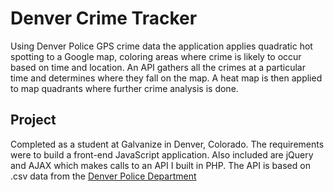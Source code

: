 # Denver Crime Tracker

Using Denver Police GPS crime data the application applies quadratic hot spotting to a Google map, coloring areas where crime is likely to occur based on time and location. An API gathers all the crimes at a particular time and determines where they fall on the map. A heat map is then applied to map quadrants where further crime analysis is done.

## Project
Completed as a student at Galvanize in Denver, Colorado. The requirements were to build a front-end JavaScript application. Also included are jQuery and AJAX which makes calls to an API I built in PHP. The API is based on .csv data from the [Denver Police Department](https://www.denvergov.org/content/denvergov/en/police-department/crime-information/crime-statistics-maps.html)
